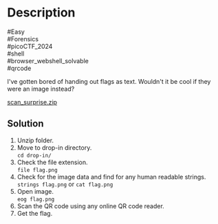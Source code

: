# Description

#Easy<br>
#Forensics<br>
#picoCTF_2024<br>
#shell<br>
#browser_webshell_solvable<br>
#qrcode<br>

I've gotten bored of handing out flags as text. Wouldn't it be cool if they were an image instead?

[scan_surprise.zip](../Scan_Surprise/scan_surprise.zip)

## Solution

1. Unzip folder.
2. Move to drop-in directory.<br>
   `cd drop-in/`
3. Check the file extension.<br>
   `file flag.png`
4. Check for the image data and find for any human readable strings.<br>
   `strings flag.png` or `cat flag.png`
5. Open image.<br>
   `eog flag.png`
6. Scan the QR code using any online QR code reader.
7. Get the flag.
